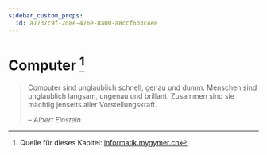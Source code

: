 ```yaml
---
sidebar_custom_props:
  id: a7737c9f-2d8e-476e-8a00-a8ccf6b3c4e8
---
```

# Computer [^1]

> Computer sind unglaublich schnell, genau und dumm. Menschen sind unglaublich langsam, ungenau und brillant. Zusammen sind sie mächtig jenseits aller Vorstellungskraft.
>
> *– Albert Einstein*

[^1]: Quelle für dieses Kapitel: [informatik.mygymer.ch](https://informatik.mygymer.ch/)
